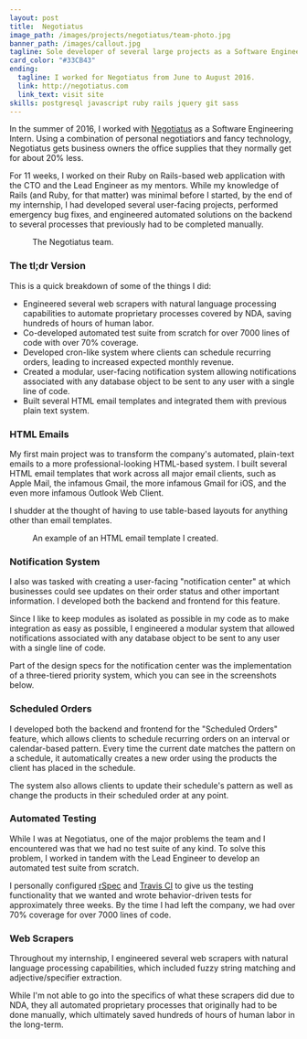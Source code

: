 ```yaml
---
layout: post
title:  Negotiatus
image_path: /images/projects/negotiatus/team-photo.jpg
banner_path: /images/callout.jpg
tagline: Sole developer of several large projects as a Software Engineering Intern for the summer of 2016
card_color: "#33CB43"
ending:
  tagline: I worked for Negotiatus from June to August 2016.
  link: http://negotiatus.com
  link_text: visit site
skills: postgresql javascript ruby rails jquery git sass
---
```


In the summer of 2016, I worked with [Negotiatus][negotiatus] as a Software Engineering Intern. Using a combination of personal negotiatiors and fancy technology, Negotiatus gets business owners the office supplies that they normally get for about 20% less.

For 11 weeks, I worked on their Ruby on Rails-based web application with the CTO and the Lead Engineer as my mentors. While my knowledge of Rails (and Ruby, for that matter) was minimal before I started, by the end of my internship, I had developed several user-facing projects, performed emergency bug fixes, and engineered automated solutions on the backend to several processes that previously had to be completed manually.

<figure class="lazyload">
    <img class="responsive-image lazyload" data-src="/images/projects/negotiatus/team-photo.jpg">
    <figcaption>The Negotiatus team.</figcaption>
</figure>

### The tl;dr Version

This is a quick breakdown of some of the things I did:

- Engineered several web scrapers with natural language processing capabilities to automate proprietary processes covered by NDA, saving hundreds of hours of human labor.
- Co-developed automated test suite from scratch for over 7000 lines of code with over 70% coverage.
- Developed cron-like system where clients can schedule recurring orders, leading to increased expected monthly revenue.
- Created a modular, user-facing notification system allowing notifications associated with any database object to be sent to any user with a single line of code.
- Built several HTML email templates and integrated them with previous plain text system.

### HTML Emails

My first main project was to transform the company's automated, plain-text emails to a more professional-looking HTML-based system. I built several HTML email templates that work across all major email clients, such as Apple Mail, the infamous Gmail, the more infamous Gmail for iOS, and the even more infamous Outlook Web Client.

I shudder at the thought of having to use table-based layouts for anything other than email templates.

<figure class="lazyload">
    <img class="lazyload" data-src="/images/projects/negotiatus/email-template.png">
    <figcaption>An example of an HTML email template I created.</figcaption>
</figure>

### Notification System

I also was tasked with creating a user-facing "notification center" at which businesses could see updates on their order status and other important information. I developed both the backend and frontend for this feature.

Since I like to keep modules as isolated as possible in my code as to make integration as easy as possible, I engineered a modular system that allowed notifications associated with any database object to be sent to any user with a single line of code.

Part of the design specs for the notification center was the implementation of a three-tiered priority system, which you can see in the screenshots below.

### Scheduled Orders

I developed both the backend and frontend for the "Scheduled Orders" feature, which allows clients to schedule recurring orders on an interval or calendar-based pattern. Every time the current date matches the pattern on a schedule, it automatically creates a new order using the products the client has placed in the schedule.

The system also allows clients to update their schedule's pattern as well as change the products in their scheduled order at any point.

### Automated Testing

While I was at Negotiatus, one of the major problems the team and I encountered was that we had no test suite of any kind. To solve this problem, I worked in tandem with the Lead Engineer to develop an automated test suite from scratch.

I personally configured [rSpec][rspec] and [Travis CI][travis-ci] to give us the testing functionality that we wanted and wrote behavior-driven tests for approximately three weeks. By the time I had left the company, we had over 70% coverage for over 7000 lines of code.

### Web Scrapers

Throughout my internship, I engineered several web scrapers with natural language processing capabilities, which included fuzzy string matching and adjective/specifier extraction.

While I'm not able to go into the specifics of what these scrapers did due to NDA, they all automated proprietary processes that originally had to be done manually, which ultimately saved hundreds of hours of human labor in the long-term.

[negotiatus]: http://negotiatus.com
[rspec]: http://rspec.info/
[travis-ci]: https://travis-ci.com/
